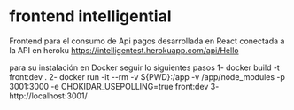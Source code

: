 # frontend intelligential

Frontend para el consumo de Api pagos desarrollada en React  conectada a la API en heroku https://intelligentest.herokuapp.com/api/Hello

para su instalación en Docker seguir lo siguientes pasos
1- docker build -t front:dev .
2- docker run -it --rm -v ${PWD}:/app -v /app/node_modules -p 3001:3000 -e CHOKIDAR_USEPOLLING=true front:dev
3- http://localhost:3001/
